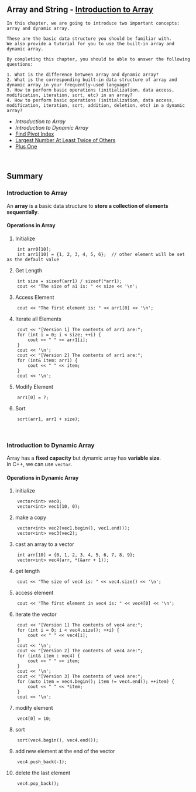 Array and String - [Introduction to Array](https://leetcode.com/explore/learn/card/array-and-string/201/introduction-to-array/)
---
```
In this chapter, we are going to introduce two important concepts: array and dynamic array.

These are the basic data structure you should be familiar with. 
We also provide a tutorial for you to use the built-in array and dynamic array.

By completing this chapter, you should be able to answer the following questions:

1. What is the difference between array and dynamic array?
2. What is the corresponding built-in data structure of array and dynamic array in your frequently-used language?
3. How to perform basic operations (initialization, data access, modification, iteration, sort, etc) in an array?
4. How to perform basic operations (initialization, data access, modification, iteration, sort, addition, deletion, etc) in a dynamic array?
```

- *Introduction to Array*
- *Introduction to Dynamic Array*
- [Find Pivot Index]()
- [Largest Number At Least Twice of Others]()
- [Plus One]()

<br>

Summary
---
### Introduction to Array
An **array** is a basic data structure to **store a collection of elements sequentially**.<br>

#### Operations in Array

1. Initialize
```
    int arr0[10];
    int arr1[10] = {1, 2, 3, 4, 5, 6};  // other element will be set as the default value
```

2. Get Length
```
    int size = sizeof(arr1) / sizeof(*arr1);
    cout << "The size of a1 is: " << size << '\n';
```

3. Access Element
```
    cout << "The first element is: " << arr1[0] << '\n';
```
4. Iterate all Elements
```
    cout << "[Version 1] The contents of arr1 are:";
    for (int i = 0; i < size; ++i) {
        cout << " " << arr1[i];
    }
    cout << '\n';
    cout << "[Version 2] The contents of arr1 are:";
    for (int& item: arr1) {
        cout << " " << item;
    }
    cout << '\n';
```

5. Modify Element
```
    arr1[0] = 7;
```

6. Sort
```
    sort(arr1, arr1 + size);
```

<br>

### Introduction to Dynamic Array
Array has a **fixed capacity** but dynamic array has **variable size**.<br>
In C++, we can use ```vector```.<br>

#### Operations in Dynamic Array

1. initialize
```
    vector<int> vec0;
    vector<int> vec1(10, 0);
```

2. make a copy
```
    vector<int> vec2(vec1.begin(), vec1.end());
    vector<int> vec3(vec2);
```    

3. cast an array to a vector
```
    int arr[10] = {0, 1, 2, 3, 4, 5, 6, 7, 8, 9};
    vector<int> vec4(arr, *(&arr + 1));
```

4. get length
```
    cout << "The size of vec4 is: " << vec4.size() << '\n';
``` 

5. access element
```
    cout << "The first element in vec4 is: " << vec4[0] << '\n';
``` 

6. iterate the vector
```
    cout << "[Version 1] The contents of vec4 are:";
    for (int i = 0; i < vec4.size(); ++i) {
        cout << " " << vec4[i];
    }
    cout << '\n';
    cout << "[Version 2] The contents of vec4 are:";
    for (int& item : vec4) {
        cout << " " << item;
    }
    cout << '\n';
    cout << "[Version 3] The contents of vec4 are:";
    for (auto item = vec4.begin(); item != vec4.end(); ++item) {
        cout << " " << *item;
    }
    cout << '\n';
```

7. modify element
```
    vec4[0] = 10;
```
    
8. sort
```
    sort(vec4.begin(), vec4.end());
```
    
9. add new element at the end of the vector
```
    vec4.push_back(-1);
```    

10. delete the last element
```
    vec4.pop_back();
```
